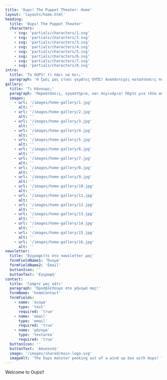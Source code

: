 ```yaml
---
title: 'Oups! The Puppet Theater: Home'
layout: 'layouts/home.html'
heading:
  title: 'Oups! The Puppet Theater'
  characters: 
    - svg: 'partials/characters/1.svg'
    - svg: 'partials/characters/2.svg'
    - svg: 'partials/characters/3.svg'
    - svg: 'partials/characters/4.svg'
    - svg: 'partials/characters/5.svg'
    - svg: 'partials/characters/6.svg'
    - svg: 'partials/characters/7.svg'
    - svg: 'partials/characters/8.svg'
intro:
  title: 'Το OUPS! τί πάει να πει;'
  paragraph: 'Η ζωές μας είναι γεμάτες ΟΥΠΣ! Αναπάντεχες καταστασεις που μας κρατάνε πάντα σε εγρήγορση. Με την καρδιά ανοιχτή ψαχνουμε την χαρά σε όσα ΟΥΠΣ! Και αν προκύψουν και τα μεταμορφώνουμε σε γνώση και παιχνίδι. Έσύ πόσα ΟΥΠΣ! έχεις κάνει σήμερα?!'
gallery:
  title: 'Τι Κάνουμε;'
  paragraph: 'Παραστάσεις, εργαστήρια, και σεμινάρια! Πάρτε μια ιδέα από τη δουλειά μας.'
  images:
    - url: '/images/home-gallery/1.jpg'
      alt: ''
    - url: '/images/home-gallery/2.jpg'
      alt: ''
    - url: '/images/home-gallery/3.jpg'
      alt: ''
    - url: '/images/home-gallery/4.jpg'
      alt: ''
    - url: '/images/home-gallery/5.jpg'
      alt: ''
    - url: '/images/home-gallery/6.jpg'
      alt: ''
    - url: '/images/home-gallery/7.jpg'
      alt: ''
    - url: '/images/home-gallery/8.jpg'
      alt: ''
    - url: '/images/home-gallery/9.jpg'
      alt: ''
    - url: '/images/home-gallery/10.jpg'
      alt: ''
    - url: '/images/home-gallery/11.jpg'
      alt: ''
    - url: '/images/home-gallery/12.jpg'
      alt: ''
    - url: '/images/home-gallery/13.jpg'
      alt: ''
    - url: '/images/home-gallery/14.jpg'
      alt: ''
    - url: '/images/home-gallery/15.jpg'
      alt: ''
    - url: '/images/home-gallery/16.jpg'
      alt: ''
newsletter:
  title: 'Εγγραφείτε στο newsletter μας'
  formFieldName1: 'Όνομα'
  formFieldName2: 'Email'
  buttonIcon: ''
  buttonText: 'Εγγραφή'
contact:
  title: 'Γράψτε μας κάτι'
  paragraph: 'Προσβλέπουμε στο μήνυμά σας!'
  formName: 'homeContact'
  formFields:
    - name: 'όνομα'
      type: 'text'
      required: 'true'
    - name: 'email'
      type: 'email'
      required: 'true'
    - name: 'μήνυμα'
      type: 'textarea'
      required: 'true'
  buttonIcon: ''
  buttonText: 'Αποστολή'
  image: '/images/shared/main-logo.svg'
  imageAlt: 'The Oups monster peeking out of a wind up box with Oups! The Puppet Theater written on the box.'
---
```


Welcome to Oups!!